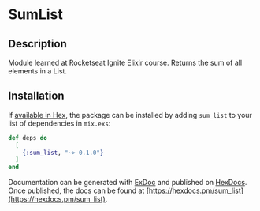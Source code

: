 # SumList

## Description

Module learned at Rocketseat Ignite Elixir course.
Returns the sum of all elements in a List.

## Installation

If [available in Hex](https://hex.pm/docs/publish), the package can be installed
by adding `sum_list` to your list of dependencies in `mix.exs`:

```elixir
def deps do
  [
    {:sum_list, "~> 0.1.0"}
  ]
end
```

Documentation can be generated with [ExDoc](https://github.com/elixir-lang/ex_doc)
and published on [HexDocs](https://hexdocs.pm). Once published, the docs can
be found at [https://hexdocs.pm/sum_list](https://hexdocs.pm/sum_list).

